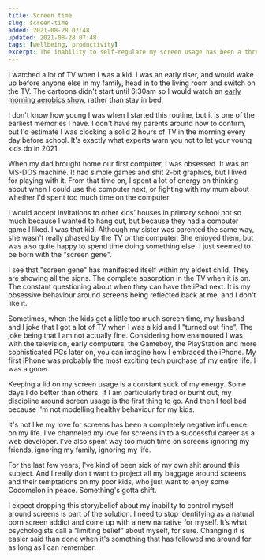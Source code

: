 ```yaml
---
title: Screen time
slug: screen-time
added: 2021-08-28 07:48
updated: 2021-08-28 07:48
tags: [wellbeing, productivity]
excerpt: The inability to self-regulate my screen usage has been a thread of my entire life.
---
```


I watched a lot of TV when I was a kid. I was an early riser, and would wake up before anyone else in my family, head in to the living room and switch on the TV. The cartoons didn't start until 6:30am so I would watch an [early morning aerobics show](https://en.wikipedia.org/wiki/Aerobics_Oz_Style), rather than stay in bed. 

I don't know how young I was when I started this routine, but it is one of the earliest memories I have. I don't have my parents around now to confirm, but I'd estimate I was clocking a solid 2 hours of TV in the morning every day before school. It's exactly what experts warn you not to let your young kids do in 2021.

When my dad brought home our first computer, I was obsessed. It was an MS-DOS machine. It had simple games and shit 2-bit graphics, but I lived for playing with it. From that time on, I spent a lot of energy on thinking about when I could use the computer next, or fighting with my mum about whether I'd spent too much time on the computer. 

I would accept invitations to other kids’ houses in primary school not so much because I wanted to hang out, but because they had a computer game I liked. I was that kid. Although my sister was parented the same way, she wasn't really phased by the TV or the computer. She enjoyed them, but was also quite happy to spend time doing something else. I just seemed to be born with the "screen gene".

I see that "screen gene" has manifested itself within my eldest child. They are showing all the signs. The complete absorption in the TV when it is on. The constant questioning about when they can have the iPad next. It is my obsessive behaviour around screens being reflected back at me, and I don't like it. 

Sometimes, when the kids get a little too much screen time, my husband and I joke that I got a lot of TV when I was a kid and I "turned out fine". The joke being that I am not actually fine. Considering how enamoured I was with the television, early computers, the Gameboy, the PlayStation and more sophisticated PCs later on, you can imagine how I embraced the iPhone. My first iPhone was probably the most exciting tech purchase of my entire life. I was a goner.

Keeping a lid on my screen usage is a constant suck of my energy. Some days I do better than others. If I am particularly tired or burnt out, my discipline around screen usage is the first thing to go. And then I feel bad because I'm not modelling healthy behaviour for my kids. 

It's not like my love for screens has been a completely negative influence on my life. I've channeled my love for screens in to a successful career as a web developer. I've also spent way too much time on screens ignoring my friends, ignoring my family, ignoring my life. 

For the last few years, I've kind of been sick of my own shit around this subject. And I really don't want to project all my baggage around screens and their temptations on my poor kids, who just want to enjoy some Cocomelon in peace. Something's gotta shift. 

I expect dropping this story/belief about my inability to control myself around screens is part of the solution. I need to stop identifying as a natural born screen addict and come up with a new narrative for myself. It’s what psychologists call a “limiting belief” about myself, for sure. Changing it is easier said than done when it's something that has followed me around for as long as I can remember.

